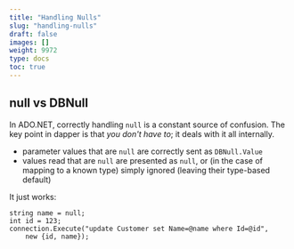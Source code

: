 ```yaml
---
title: "Handling Nulls"
slug: "handling-nulls"
draft: false
images: []
weight: 9972
type: docs
toc: true
---
```


## null vs DBNull
In ADO.NET, correctly handling `null` is a constant source of confusion. The key point in dapper is that *you don't have to*; it deals with it all internally.

- parameter values that are `null` are correctly sent as `DBNull.Value`
- values read that are `null` are presented as `null`, or (in the case of mapping to a known type) simply ignored (leaving their type-based default)

It just works:

    string name = null;
    int id = 123;
    connection.Execute("update Customer set Name=@name where Id=@id",
        new {id, name});

